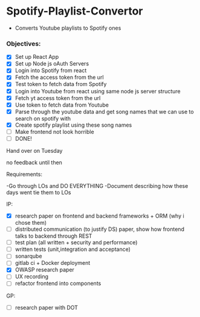 # Spotify-Playlist-Convertor
 - Converts Youtube playlists to Spotify ones


### Objectives:
 - [x] Set up React App
 - [x] Set up Node js oAuth Servers
 - [x] Login into Spotify from react
 - [x] Fetch the access token from the url
 - [x] Test token to fetch data from Spotify
 - [x] Login into Youtube from react using same node js server structure
 - [x] Fetch yt access token from the url
 - [x] Use token to fetch data from Youtube
 - [x] Parse through the youtube data and get song names that we can use to search on spotify with
 - [x] Create spotify playlist using these song names
 - [ ] Make frontend not look horrible
 - [ ] DONE!

Hand over on Tuesday

no feedback until then

Requirements:

-Go through LOs and DO EVERYTHING
-Document describing how these days went tie them to LOs

IP:
- [x] research paper on frontend and backend frameworks + ORM (why i chose them)
- [ ] distributed communication (to justify DS) paper, show how frontend talks
to backend through REST
- [ ] test plan (all written + security and performance)
- [ ] written tests (unit,integration and acceptance)
- [ ] sonarqube
- [ ] gitlab ci + Docker deployment
- [x] OWASP research paper
- [ ] UX recording
- [ ] refactor frontend into components

GP:
- [ ] research paper with DOT